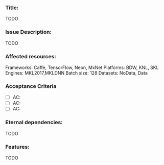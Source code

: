 <!-- Understandable issue title contains Type information i.e.
 [Jenkins][Automation][Neon] Neon new topology ennoblement 
-->
### Title:
TODO

<!-- Understandable description of issues . -->
### Issue Description:
TODO

<!-- All affected resources. remove unnecessary   -->
### Affected resources:
Frameworks: Caffe, TensorFlow, Neon, MxNet 
Platforms: BDW, KNL, SKL
Engines: MKL2017,MKLDNN
Batch size: 128
Datasets: NoData, Data
    
<!-- All acceptance criteria must be meet. -->
### Acceptance Criteria
- [ ] AC:
- [ ] AC:
- [ ] AC:

<!-- You can erase any parts of this template not applicable to your Issue. -->
### Eternal dependencies:
TODO

### Features:
TODO